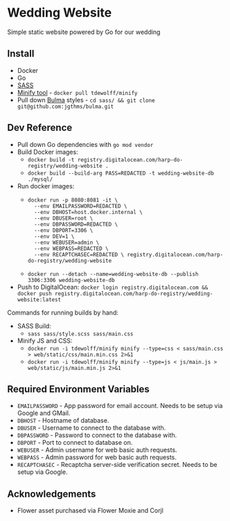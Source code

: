 # Wedding Website
Simple static website powered by Go for our wedding

## Install

- Docker
- Go
- [SASS](https://sass-lang.com/install)
- [Minify tool](https://github.com/tdewolff/minify/tree/master/cmd/minify) - `docker pull tdewolff/minify`
- Pull down [Bulma](https://bulma.io) styles - `cd sass/ && git clone git@github.com:jgthms/bulma.git`

## Dev Reference

- Pull down Go dependencies with `go mod vendor`
- Build Docker images:
  - `docker build -t registry.digitalocean.com/harp-do-registry/wedding-website .`
  - `docker build --build-arg PASS=REDACTED -t wedding-website-db ./mysql/`
- Run docker images:
  - ```
    docker run -p 8080:8081 -it \
      --env EMAILPASSWORD=REDACTED \
      --env DBHOST=host.docker.internal \
      --env DBUSER=root \
      --env DBPASSWORD=REDACTED \
      --env DBPORT=3306 \
      --env DEV=1 \
      --env WEBUSER=admin \
      --env WEBPASS=REDACTED \
      --env RECAPTCHASEC=REDACTED \ registry.digitalocean.com/harp-do-registry/wedding-website
    ```
  - `docker run --detach --name=wedding-website-db --publish 3306:3306 wedding-website-db`
- Push to DigitalOcean: `docker login registry.digitalocean.com && docker push registry.digitalocean.com/harp-do-registry/wedding-website:latest`

Commands for running builds by hand:
- SASS Build:
  - `sass sass/style.scss sass/main.css`
- Minify JS and CSS:
  - `docker run -i tdewolff/minify minify --type=css < sass/main.css > web/static/css/main.min.css 2>&1`
  - `docker run -i tdewolff/minify minify --type=js < js/main.js > web/static/js/main.min.js 2>&1`

## Required Environment Variables

- `EMAILPASSWORD` - App password for email account. Needs to be setup via Google and GMail.
- `DBHOST` - Hostname of database.
- `DBUSER` - Username to connect to the database with.
- `DBPASSWORD` - Password to connect to the database with.
- `DBPORT` - Port to connect to database on.
- `WEBUSER` - Admin username for web basic auth requests.
- `WEBPASS` - Admin password for web basic auth requests.
- `RECAPTCHASEC` - Recaptcha server-side verification secret. Needs to be setup via Google.

## Acknowledgements

- Flower asset purchased via Flower Moxie and Corjl
